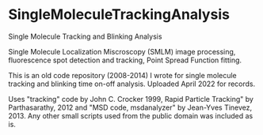 # SingleMoleculeTrackingAnalysis
Single Molecule Tracking and Blinking Analysis

Single Molecule Localization Miscroscopy (SMLM) image processing, fluorescence spot detection and tracking, Point Spread Function fitting.

This is an old code repository (2008-2014) I wrote for single molecule tracking and blinking time on-off analysis. Uploaded April 2022 for records.

Uses "tracking" code by John C. Crocker 1999,  Rapid Particle Tracking" by Parthasarathy, 2012  and "MSD code, msdanalyzer" by Jean-Yves Tinevez, 2013.
Any other small scripts used from the public domain was included as is.
